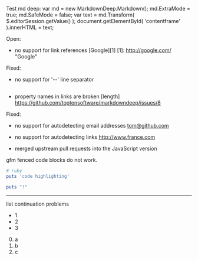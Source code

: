 Test md deep:
var md = new MarkdownDeep.Markdown();
md.ExtraMode = true;
md.SafeMode = false;
var text = md.Transform( $.editorSession.getValue() );
document.getElementById( 'contentframe' ).innerHTML = text;

Open:
- no support for link references
[Google][1]
[1]: http://google.com/        "Google"

Fixed:

- no support for '--' line separator
<h2></h2>

- property names in links are broken
[length]
https://github.com/toptensoftware/markdowndeep/issues/8

Fixed:

- no support for autodetecting email addresses
<a href="mailto:tom@github.com">tom@github.com</a>

- no support for autodetecting links
<a href="http://www.france.com">http://www.france.com</a>

- merged upstream pull requests into the JavaScript version


gfm fenced code blocks do not work.

```ruby
# ruby
puts 'code highlighting'

puts "!"
```


---

list continuation problems

- 1
- 2
- 3

0. a
0. b
0. c
